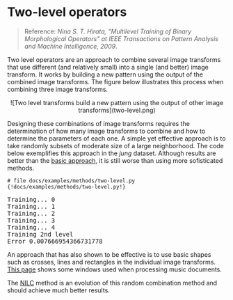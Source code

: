 # Two-level operators

> Reference: *Nina S. T. Hirata, "Multilevel Training of Binary Morphological 
Operators" at IEEE Transactions on Pattern Analysis and Machine Intelligence, 
2009*. 

Two level operators are an approach to combine several image transforms that use
different (and relatively small) into a single (and better) image transform. It
works by building a new pattern using the output of the combined image 
transforms. The figure below illustrates this process when combining three
image transforms. 

<center>
![Two level transforms build a new pattern using the output of other image
transforms](two-level.png)
</center>

Designing these combinations of image transforms requires the determination of 
how many image transforms to combine and how to determine the parameters of each 
one. A simple yet effective approach is to take randomly subsets of moderate 
size of a large neighborhood. The code below exemplifies this approach in the 
*jung* dataset. Although results are better than the [basic 
approach](../user-guide/training_new_operators.md), it is still worse than using more 
sofisticated methods. 


```{python}
# file docs/examples/methods/two-level.py
{!docs/examples/methods/two-level.py!}
```
<pre>
Training... 0
Training... 1
Training... 2
Training... 3
Training... 4
Training 2nd level
Error 0.007666954366731778
</pre>

An approach that has also shown to be effective is to use basic shapes such as 
crosses, lines and rectangles in the individual image transforms. [This page](http://www.vision.ime.usp.br/~igor/icpr14/)
shows some windows used when processing music documents. 

The [NILC](nilc.md) method is an evolution of this random combination method and
should achieve much better results. 


